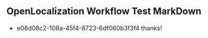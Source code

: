 ## OpenLocalization Workflow Test MarkDown
* e08d08c2-108a-45f4-8723-6df060b3f3f4 
thanks!<!--HONumber=Feb16_HO5-->
